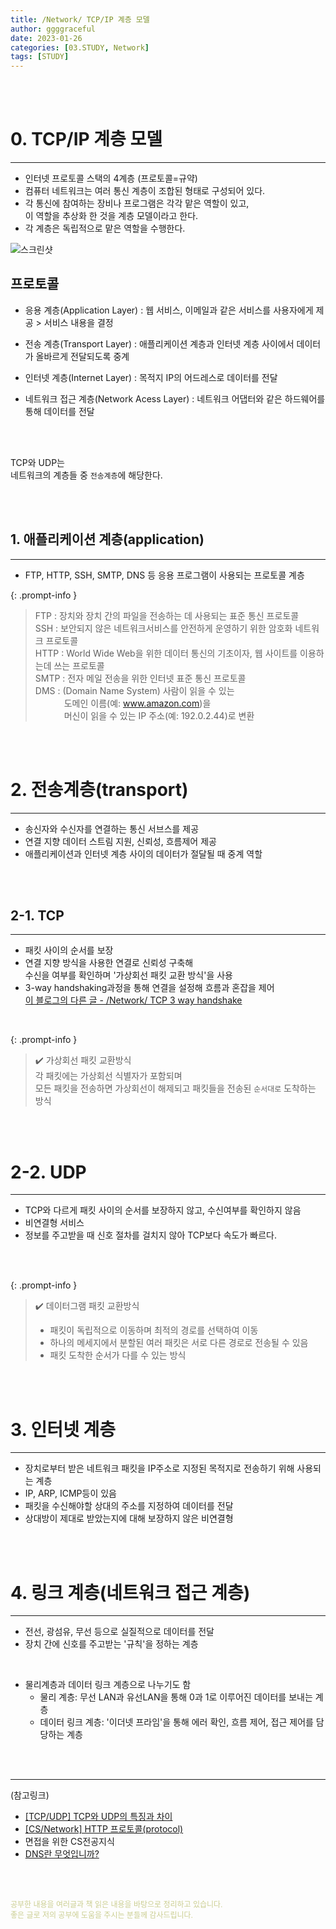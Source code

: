 ```yaml
---
title: /Network/ TCP/IP 계층 모델
author: ggggraceful
date: 2023-01-26
categories: [03.STUDY, Network]
tags: [STUDY]
---
```


<br/>
<br/>


# 0. TCP/IP 계층 모델

---

- 인터넷 프로토콜 스택의 4계층 (프로토콜=규약)
- 컴퓨터 네트워크는 여러 통신 계층이 조합된 형태로 구성되어 있다. 
- 각 통신에 참여하는 장비나 프로그램은 각각 맡은 역할이 있고,  
  이 역할을 추상화 한 것을 계층 모델이라고 한다.
- 각 계층은 독립적으로 맡은 역할을 수행한다.

![스크린샷](https://user-images.githubusercontent.com/109974940/215019360-412eb1a6-c3e6-483b-99d8-9698aa99aeb3.png)

## 프로토콜

- 응용 계층(Application Layer) 
: 웹 서비스, 이메일과 같은 서비스를 사용자에게 제공 > 서비스 내용을 결정

- 전송 계층(Transport Layer) 
: 애플리케이션 계층과 인터넷 계층 사이에서 데이터가 올바르게 전달되도록 중계

- 인터넷 계층(Internet Layer) 
: 목적지 IP의 어드레스로 데이터를 전달

- 네트워크 접근 계층(Network Acess Layer) 
: 네트워크 어댑터와 같은 하드웨어를 통해 데이터를 전달

<br/>
<br/>

TCP와 UDP는  
네트워크의 계층들 중 ```전송계층```에 해당한다.

<br/>
<br/>

## 1. 애플리케이션 계층(application)

---

- FTP, HTTP, SSH, SMTP, DNS 등 응용 프로그램이 사용되는 프로토콜 계층

{: .prompt-info }
> FTP : 장치와 장치 간의 파일을 전송하는 데 사용되는 표준 통신 프로토콜  
> SSH : 보안되지 않은 네트워크서비스를 안전하게 운영하기 위한 암호화 네트워크 프로토콜  
> HTTP : World Wide Web을 위한 데이터 통신의 기초이자, 웹 사이트를 이용하는데 쓰는 프로토콜  
> SMTP : 전자 메일 전송을 위한 인터넷 표준 통신 프로토콜  
> DMS : (Domain Name System) 사람이 읽을 수 있는   
> 　　　 도메인 이름(예: www.amazon.com)을   
> 　　　 머신이 읽을 수 있는 IP 주소(예: 192.0.2.44)로 변환

<br/>
<br/>

# 2. 전송계층(transport)

---

- 송신자와 수신자를 연결하는 통신 서브스를 제공
- 연결 지향 데이터 스트림 지원, 신뢰성, 흐름제어 제공
- 애플리케이션과 인터넷 계층 사이의 데이터가 절달될 때 중계 역할

<br/>
<br/>

## 2-1. TCP

---

- 패킷 사이의 순서를 보장
- 연결 지향 방식을 사용한 연결로 신뢰성 구축해  
  수신을 여부를 확인하며 '가상회선 패킷 교환 방식'을 사용
- 3-way handshaking과정을 통해 연결을 설정해 흐름과 혼잡을 제어  
  [이 블로그의 다른 글 - /Network/ TCP 3 way handshake](https://ggggraceful.github.io/posts/TCP-3way-handshake/)
  

<br/>

{: .prompt-info }
> ✔️ 가상회선 패킷 교환방식  
> 각 패킷에는 가상회선 식별자가 포함되며  
> 모든 패킷을 전송하면 가상회선이 해제되고 패킷들을 전송된 ```순서대로``` 도착하는 방식

<br/>
<br/>

# 2-2. UDP

---

- TCP와 다르게 패킷 사이의 순서를 보장하지 않고, 수신여부를 확인하지 않음
- 비연결형 서비스
- 정보를 주고받을 때 신호 절차를 걸치지 않아 TCP보다 속도가 빠르다.

<br/>
<br/>

{: .prompt-info }
> ✔️ 데이터그램 패킷 교환방식  
> - 패킷이 독립적으로 이동하며 최적의 경로를 선택하여 이동  
> - 하나의 메세지에서 분할된 여러 패킷은 서로 다른 경로로 전송될 수 있음  
> - 패킷 도착한 순서가 다를 수 있는 방식  

<br/>
<br/>

# 3. 인터넷 계층

---

- 장치로부터 받은 네트워크 패킷을 IP주소로 지정된 목적지로 전송하기 위해 사용되는 계층
- IP, ARP, ICMP등이 있음
- 패킷을 수신해야할 상대의 주소를 지정하여 데이터를 전달
- 상대방이 제대로 받았는지에 대해 보장하지 않은 비연결형

<br/>
<br/>

# 4. 링크 계층(네트워크 접근 계층)

---

- 전선, 광섬유, 무선 등으로 실질적으로 데이터를 전달
- 장치 간에 신호를 주고받는 '규칙'을 정하는 계층

<br/>

- 물리계층과 데이터 링크 계층으로 나누기도 함
  - 물리 계층: 무선 LAN과 유선LAN을 통해 0과 1로 이루어진 데이터를 보내는 계층
  - 데이터 링크 계층: '이더넷 프라임'을 통해 에러 확인, 흐름 제어, 접근 제어를 담당하는 계층
  
<br/>
<br/>

---

(참고링크)

- [[TCP/UDP] TCP와 UDP의 특징과 차이](https://mangkyu.tistory.com/15)
- [[CS/Network] HTTP 프로토콜(protocol)](https://velog.io/@dami/CSNetwork)
- 면접을 위한 CS전공지식
- [DNS란 무엇입니까?](https://aws.amazon.com/ko/route53/what-is-dns/)

<br/>
<br/>

<span style="font-size: 12px; color:  #cbce91"> 공부한 내용을 여러글과 책 읽은 내용을 바탕으로 정리하고 있습니다.</span>  
<span style="font-size: 12px; color:  #cbce91"> 좋은 글로 저의 공부에 도움을 주시는 분들께 감사드립니다. </span>

<!--

❤️면접예상질문 ❤️

-->

